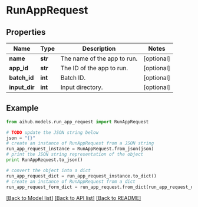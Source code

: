 # RunAppRequest


## Properties
Name | Type | Description | Notes
------------ | ------------- | ------------- | -------------
**name** | **str** | The name of the app to run. | [optional] 
**app_id** | **str** | The ID of the app to run. | [optional] 
**batch_id** | **int** | Batch ID. | [optional] 
**input_dir** | **int** | Input directory. | [optional] 

## Example

```python
from aihub.models.run_app_request import RunAppRequest

# TODO update the JSON string below
json = "{}"
# create an instance of RunAppRequest from a JSON string
run_app_request_instance = RunAppRequest.from_json(json)
# print the JSON string representation of the object
print RunAppRequest.to_json()

# convert the object into a dict
run_app_request_dict = run_app_request_instance.to_dict()
# create an instance of RunAppRequest from a dict
run_app_request_form_dict = run_app_request.from_dict(run_app_request_dict)
```
[[Back to Model list]](../README.md#documentation-for-models) [[Back to API list]](../README.md#documentation-for-api-endpoints) [[Back to README]](../README.md)


